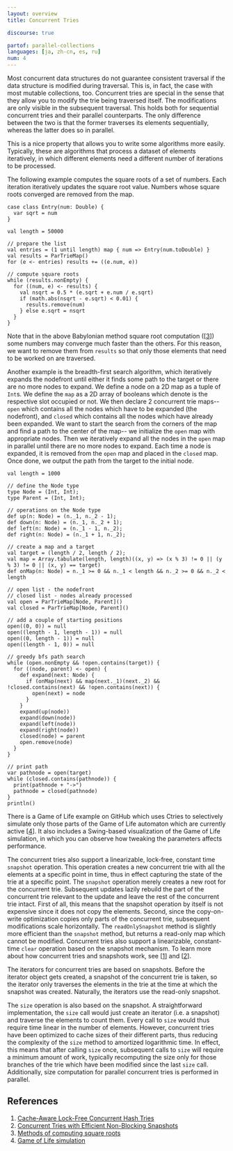 ```yaml
---
layout: overview
title: Concurrent Tries

discourse: true

partof: parallel-collections
languages: [ja, zh-cn, es, ru]
num: 4
---
```


Most concurrent data structures do not guarantee consistent
traversal if the data structure is modified during traversal.
This is, in fact, the case with most mutable collections, too.
Concurrent tries are special in the sense that they allow you to modify
the trie being traversed itself. The modifications are only visible in the
subsequent traversal. This holds both for sequential concurrent tries and their
parallel counterparts. The only difference between the two is that the
former traverses its elements sequentially, whereas the latter does so in
parallel.

This is a nice property that allows you to write some algorithms more
easily. Typically, these are algorithms that process a dataset of elements
iteratively, in which different elements need a different number of
iterations to be processed.

The following example computes the square roots of a set of numbers. Each iteration
iteratively updates the square root value. Numbers whose square roots converged
are removed from the map.

    case class Entry(num: Double) {
      var sqrt = num
    }
	
    val length = 50000
	
	// prepare the list
    val entries = (1 until length) map { num => Entry(num.toDouble) }
    val results = ParTrieMap()
    for (e <- entries) results += ((e.num, e))
    
	// compute square roots
    while (results.nonEmpty) {
      for ((num, e) <- results) {
        val nsqrt = 0.5 * (e.sqrt + e.num / e.sqrt)
        if (math.abs(nsqrt - e.sqrt) < 0.01) {
          results.remove(num)
        } else e.sqrt = nsqrt
      }
    }

Note that in the above Babylonian method square root computation
(\[[3][3]\]) some numbers may converge much faster than the others. For
this reason, we want to remove them from `results` so that only those
elements that need to be worked on are traversed.

Another example is the breadth-first search algorithm, which iteratively expands the nodefront
until either it finds some path to the target or there are no more
nodes to expand. We define a node on a 2D map as a tuple of
`Int`s. We define the `map` as a 2D array of booleans which denote is
the respective slot occupied or not. We then declare 2 concurrent trie
maps-- `open` which contains all the nodes which have to be
expanded (the nodefront), and `closed` which contains all the nodes which have already
been expanded. We want to start the search from the corners of the map and
find a path to the center of the map-- we initialize the `open` map
with appropriate nodes. Then we iteratively expand all the nodes in
the `open` map in parallel until there are no more nodes to expand.
Each time a node is expanded, it is removed from the `open` map and
placed in the `closed` map.
Once done, we output the path from the target to the initial node.
	
	val length = 1000
	
	// define the Node type
    type Node = (Int, Int);
    type Parent = (Int, Int);
    
	// operations on the Node type
    def up(n: Node) = (n._1, n._2 - 1);
    def down(n: Node) = (n._1, n._2 + 1);
    def left(n: Node) = (n._1 - 1, n._2);
    def right(n: Node) = (n._1 + 1, n._2);
    
    // create a map and a target
    val target = (length / 2, length / 2);
    val map = Array.tabulate(length, length)((x, y) => (x % 3) != 0 || (y % 3) != 0 || (x, y) == target)
    def onMap(n: Node) = n._1 >= 0 && n._1 < length && n._2 >= 0 && n._2 < length
    
    // open list - the nodefront
    // closed list - nodes already processed
    val open = ParTrieMap[Node, Parent]()
    val closed = ParTrieMap[Node, Parent]()
    
    // add a couple of starting positions
    open((0, 0)) = null
    open((length - 1, length - 1)) = null
    open((0, length - 1)) = null
    open((length - 1, 0)) = null
 
    // greedy bfs path search
    while (open.nonEmpty && !open.contains(target)) {
      for ((node, parent) <- open) {
        def expand(next: Node) {
          if (onMap(next) && map(next._1)(next._2) && !closed.contains(next) && !open.contains(next)) {
            open(next) = node
          }
        }
        expand(up(node))
        expand(down(node))
        expand(left(node))
        expand(right(node))
        closed(node) = parent
        open.remove(node)
      }
    }
	
    // print path
    var pathnode = open(target)
    while (closed.contains(pathnode)) {
      print(pathnode + "->")
      pathnode = closed(pathnode)
    }
    println()

There is a Game of Life example on GitHub which uses Ctries to
selectively simulate only those parts of the Game of Life automaton which
are currently active \[[4][4]\].
It also includes a Swing-based visualization of the Game of Life simulation,
in which you can observe how tweaking the parameters affects performance.

The concurrent tries also support a linearizable, lock-free, constant
time `snapshot` operation. This operation creates a new concurrent
trie with all the elements at a specific point in time, thus in effect
capturing the state of the trie at a specific point.
The `snapshot` operation merely creates
a new root for the concurrent trie. Subsequent updates lazily rebuild the part of
the concurrent trie relevant to the update and leave the rest of the concurrent trie
intact. First of all, this means that the snapshot operation by itself is not expensive
since it does not copy the elements. Second, since the copy-on-write optimization copies
only parts of the concurrent trie, subsequent modifications scale horizontally.
The `readOnlySnapshot` method is slightly more efficient than the
`snapshot` method, but returns a read-only map which cannot be
modified. Concurrent tries also support a linearizable, constant-time
`clear` operation based on the snapshot mechanism.
To learn more about how concurrent tries and snapshots work, see \[[1][1]\] and \[[2][2]\].

The iterators for concurrent tries are based on snapshots. Before the iterator
object gets created, a snapshot of the concurrent trie is taken, so the iterator
only traverses the elements in the trie at the time at which the snapshot was created.
Naturally, the iterators use the read-only snapshot.

The `size` operation is also based on the snapshot. A straightforward implementation, the `size`
call would just create an iterator (i.e. a snapshot) and traverse the elements to count them.
Every call to `size` would thus require time linear in the number of elements. However, concurrent
tries have been optimized to cache sizes of their different parts, thus reducing the complexity
of the `size` method to amortized logarithmic time. In effect, this means that after calling
`size` once, subsequent calls to `size` will require a minimum amount of work, typically recomputing
the size only for those branches of the trie which have been modified since the last `size` call.
Additionally, size computation for parallel concurrent tries is performed in parallel.




## References

1. [Cache-Aware Lock-Free Concurrent Hash Tries][1]
2. [Concurrent Tries with Efficient Non-Blocking Snapshots][2]
3. [Methods of computing square roots][3]
4. [Game of Life simulation][4]

  [1]: http://infoscience.epfl.ch/record/166908/files/ctries-techreport.pdf "Ctries-techreport"
  [2]: http://lampwww.epfl.ch/~prokopec/ctries-snapshot.pdf "Ctries-snapshot"
  [3]: http://en.wikipedia.org/wiki/Methods_of_computing_square_roots#Babylonian_method "babylonian-method"
  [4]: https://github.com/axel22/ScalaDays2012-TrieMap "game-of-life-ctries"
